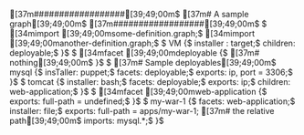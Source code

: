 [37m##################[39;49;00m$
[37m# A sample graph[39;49;00m$
[37m##################[39;49;00m$
$
[34mimport [39;49;00msome-definition.graph;$
[34mimport [39;49;00manother-definition.graph;$
$
VM {$
	installer : target;$
	children: deployable;$
}$
$
[34mfacet [39;49;00mdeployable {$
	[37m# nothing[39;49;00m$
}$
$
[37m# Sample deployables[39;49;00m$
mysql {$
	insTaller: puppet;$
	facets: deployable;$
	exports: ip, port = 3306;$
}$
$
tomcat {$
	installer: bash;$
	facets: deployable;$
	exports: ip;$
	children: web-application;$
}$
$
[34mfacet [39;49;00mweb-application {$
	exports: full-path = undefined;$
}$
$
my-war-1 {$
	facets: web-application;$
	installer: file;$
	exports: full-path = apps/my-war-1;	[37m# the relative path[39;49;00m$
	imports: mysql.*;$
}$
